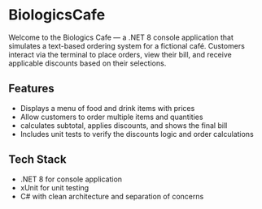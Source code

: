 # BiologicsCafe
Welcome to the Biologics Cafe — a .NET 8 console application that simulates a text-based ordering system for a fictional café. Customers interact via the terminal to place orders, view their bill, and receive applicable discounts based on their selections.

## Features
* Displays a menu of food and drink items with prices
* Allow customers to order multiple items and quantities
* calculates subtotal, applies discounts, and shows the final bill
* Includes unit tests to verify the discounts logic and order calculations

## Tech Stack
* .NET 8 for console application
* xUnit for unit testing
* C# with clean architecture and separation of concerns
